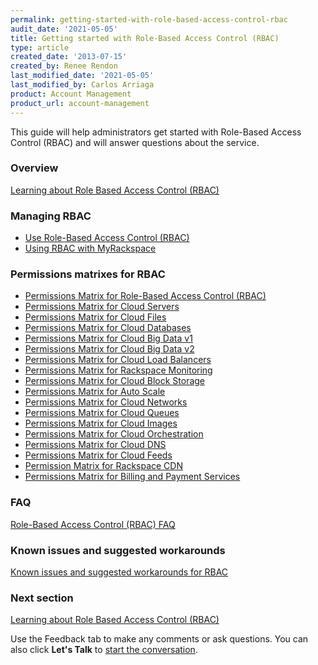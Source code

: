```yaml
---
permalink: getting-started-with-role-based-access-control-rbac
audit_date: '2021-05-05'
title: Getting started with Role-Based Access Control (RBAC)
type: article
created_date: '2013-07-15'
created_by: Renee Rendon
last_modified_date: '2021-05-05'
last_modified_by: Carlos Arriaga
product: Account Management
product_url: account-management
---
```


This guide will help administrators get started with
Role-Based Access Control (RBAC) and will answer questions about the
service.

### Overview

[Learning about Role Based Access Control (RBAC)](/support/how-to/overview-role-based-access-control-rbac)

### Managing RBAC

-   [Use Role-Based Access Control (RBAC)](/support/how-to/managing-role-based-access-control-rbac)
-   [Using RBAC with MyRackspace](/support/how-to/using-rbac-with-myrackspace)

### Permissions matrixes for RBAC

-   [Permissions Matrix for Role-Based Access Control (RBAC)](/support/how-to/permissions-matrix-for-role-based-access-control-rbac)
-   [Permissions Matrix for Cloud Servers](/support/how-to/permissions-matrix-for-next-generation-cloud-servers)
-   [Permissions Matrix for Cloud Files](/support/how-to/permissions-matrix-for-cloud-files)
-   [Permissions Matrix for Cloud Databases](/support/how-to/permissions-matrix-for-cloud-databases)
-   [Permissions Matrix for Cloud Big Data v1](/support/how-to/detailed-permissions-matrix-for-cloud-big-data)
-   [Permissions Matrix for Cloud Big Data v2](/support/how-to/detailed-permissions-matrix-for-cloud-big-data-v2)
-   [Permissions Matrix for Cloud Load Balancers](/support/how-to/permissions-matrix-for-cloud-load-balancers)
-   [Permissions Matrix for Rackspace Monitoring](/support/how-to/permissions-matrix-for-rackspace-monitoring)
-   [Permissions Matrix for Cloud Block Storage](/support/how-to/permissions-matrix-for-cloud-block-storage)
-   [Permissions Matrix for Auto Scale](/support/how-to/permissions-matrix-for-auto-scale)
-   [Permissions Matrix for Cloud Networks](/support/how-to/permissions-matrix-for-cloud-networks)
-   [Permissions Matrix for Cloud Queues](/support/how-to/permissions-matrix-for-cloud-queues)
-   [Permissions Matrix for Cloud Images](/support/how-to/detailed-permissions-matrix-for-cloud-images)
-   [Permissions Matrix for Cloud Orchestration](/support/how-to/permissions-matrix-for-cloud-orchestration)
-   [Permissions Matrix for Cloud DNS](/support/how-to/detailed-permissions-matrix-for-dns)
-   [Permissions Matrix for Cloud Feeds](/support/how-to/detailed-permissions-matrix-for-cloud-feeds)
-   [Permission Matrix for Rackspace CDN](/support/how-to/permission-matrix-for-rackspace-cdn)
-   [Permissions Matrix for Billing and Payment Services](/support/how-to/detailed-permissions-matrix-for-billing-services)

### FAQ

[Role-Based Access Control (RBAC) FAQ](/support/how-to/faq-role-based-access-control-rbac)

### Known issues and suggested workarounds

[Known issues and suggested workarounds for RBAC](/support/how-to/known-issues-and-suggested-workarounds-role-based-access-control-rbac)

### Next section

[Learning about Role Based Access Control (RBAC)](/support/how-to/overview-role-based-access-control-rbac)

Use the Feedback tab to make any comments or ask questions. You can also click **Let's Talk**
to [start the conversation](https://www.rackspace.com/). 

